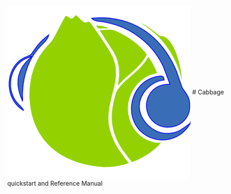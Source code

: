 
<img src="images/Cabbage.png" align="center" style="text-align:center"/>
# Cabbage quickstart and Reference Manual
